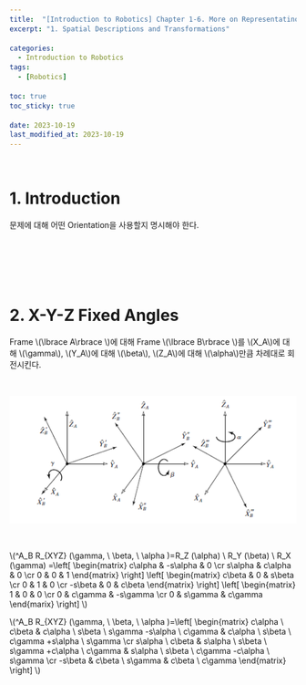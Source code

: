 ```yaml
---
title:  "[Introduction to Robotics] Chapter 1-6. More on Representatino of Orientation"
excerpt: "1. Spatial Descriptions and Transformations"

categories:
  - Introduction to Robotics
tags:
  - [Robotics]

toc: true
toc_sticky: true
 
date: 2023-10-19
last_modified_at: 2023-10-19
---
```


&nbsp;

# 1. Introduction
문제에 대해 어떤 Orientation을 사용할지 명시해야 한다.

&nbsp;

&nbsp;

&nbsp;

# 2. X-Y-Z Fixed Angles
Frame \\(\lbrace A\rbrace \\)에 대해 Frame \\(\lbrace B\rbrace \\)를 \\(X_A\\)에 대해 \\(\gamma\\), \\(Y_A\\)에 대해 \\(\beta\\), \\(Z_A\\)에 대해 \\(\alpha\\)만큼 차례대로 회전시킨다.

&nbsp;

![image](/assets/images/IR_Figure2.17.png)

&nbsp;

\\(^A_B R_{XYZ} (\gamma, \ \beta, \ \alpha )=R_Z (\alpha) \ R_Y (\beta) \ R_X (\gamma) =\left[ \begin{matrix} c\alpha & -s\alpha & 0 \cr s\alpha & c\alpha & 0 \cr 0 & 0 & 1 \end{matrix} \right] \left[ \begin{matrix} c\beta & 0 & s\beta \cr 0 & 1 & 0 \cr -s\beta & 0 & c\beta \end{matrix} \right] \left[ \begin{matrix} 1 & 0 & 0 \cr 0 & c\gamma & -s\gamma \cr 0 & s\gamma & c\gamma \end{marix} \right] \\)

\\(^A_B R_{XYZ} (\gamma, \ \beta, \ \alpha )=\left[ \begin{matrix} c\alpha \ c\beta & c\alpha \ s\beta \ s\gamma -s\alpha \ c\gamma & c\alpha \ s\beta \ c\gamma +s\alpha \ s\gamma \cr s\alpha \ c\beta & s\alpha \ s\beta \ s\gamma +c\alpha \ c\gamma & s\alpha \ s\beta \ c\gamma -c\alpha \ s\gamma \cr -s\beta & c\beta \ s\gamma & c\beta \ c\gamma \end{matrix} \right] \\)


